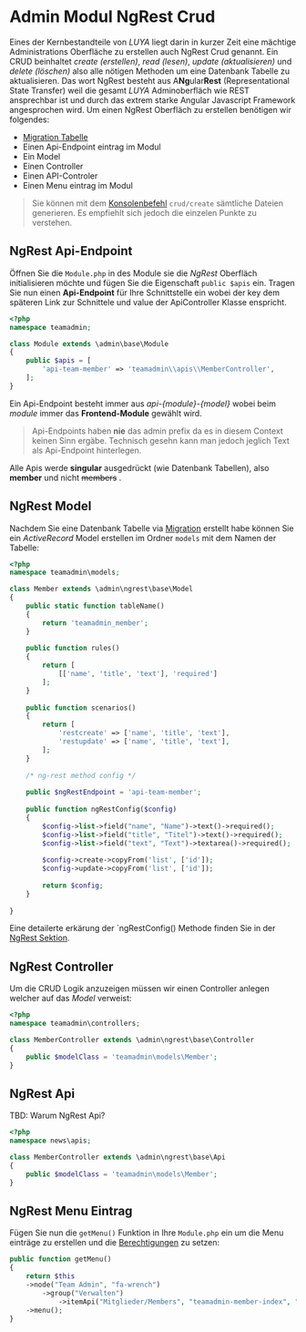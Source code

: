 Admin Modul NgRest Crud
=======================
Eines der Kernbestandteile von *LUYA* liegt darin in kurzer Zeit eine mächtige Administrations Oberfläche zu erstellen auch NgRest Crud genannt. Ein CRUD beinhaltet *create (erstellen)*, *read (lesen)*, *update (aktualisieren)* und *delete (löschen)* also alle nötigen Methoden um eine Datenbank Tabelle zu aktualisieren. Das wort NgRest besteht aus A**Ng**ular**Rest** (Representational State Transfer) weil die gesamt *LUYA* Adminoberfläch wie REST ansprechbar ist und durch das extrem starke Angular Javascript Framework angesprochen wird. Um einen NgRest Oberfläch zu erstellen benötigen wir folgendes:

+ [Migration Tabelle](luya-console.md#migration)
+ Einen Api-Endpoint eintrag im Modul
+ Ein Model
+ Einen Controller
+ Einen API-Controler
+ Einen Menu eintrag im Modul

> Sie können mit dem [Konsolenbefehl](luya-console.md) `crud/create` sämtliche Dateien generieren. Es empfiehlt sich jedoch die einzelen Punkte zu verstehen.

NgRest Api-Endpoint
-----------------
Öffnen Sie die `Module.php` in des Module sie die *NgRest* Oberfläch initialisieren möchte und fügen Sie die Eigenschaft `public $apis` ein. Tragen Sie nun einen **Api-Endpoint** für Ihre Schnittstelle ein wobei der key dem späteren Link zur Schnittele und value der ApiController Klasse enspricht.

```php
<?php
namespace teamadmin;

class Module extends \admin\base\Module
{
    public $apis = [
        'api-team-member' => 'teamadmin\\apis\\MemberController',
    ];
}
```
Ein Api-Endpoint besteht immer aus *api-{module}-{model}* wobei beim *module* immer das **Frontend-Module** gewählt wird.

> Api-Endpoints haben **nie** das admin prefix da es in diesem Context keinen Sinn ergäbe. Technisch gesehn kann man jedoch jeglich Text als Api-Endpoint hinterlegen.

Alle Apis werde **singular** ausgedrückt (wie Datenbank Tabellen), also **member** und nicht  ~~members~~ .

NgRest Model
-----------------
Nachdem Sie eine Datenbank Tabelle via [Migration](luya-console.md) erstellt habe können Sie ein *ActiveRecord* Model erstellen im Ordner `models` mit dem Namen der Tabelle:
```php
<?php
namespace teamadmin\models;

class Member extends \admin\ngrest\base\Model
{
    public static function tableName()
    {
        return 'teamadmin_member';
    }
    
    public function rules()
    {
        return [
            [['name', 'title', 'text'], 'required']
        ];
    }
    
    public function scenarios()
    {
        return [
            'restcreate' => ['name', 'title', 'text'],
            'restupdate' => ['name', 'title', 'text'],
        ];
    }
    
    /* ng-rest method config */
    
    public $ngRestEndpoint = 'api-team-member';
    
    public function ngRestConfig($config) 
    {
        $config->list->field("name", "Name")->text()->required();
        $config->list->field("title", "Titel")->text()->required();
        $config->list->field("text", "Text")->textarea()->required();
        
        $config->create->copyFrom('list', ['id']);
        $config->update->copyFrom('list', ['id']);
        
        return $config;
    }
    
}
```
Eine detailerte erkärung der `ngRestConfig() Methode finden Sie in der [NgRest Sektion](ng-rest.md).

NgRest Controller
-----------------
Um die CRUD Logik anzuzeigen müssen wir einen Controller anlegen welcher auf das *Model* verweist:
```php
<?php
namespace teamadmin\controllers;

class MemberController extends \admin\ngrest\base\Controller
{
    public $modelClass = 'teamadmin\models\Member';
}
```

NgRest Api
----------
TBD: Warum NgRest Api?
```php
<?php
namespace news\apis;

class MemberController extends \admin\ngrest\base\Api
{
    public $modelClass = 'teamadmin\models\Member';
}

```

NgRest Menu Eintrag
--------------------
Fügen Sie nun die `getMenu()` Funktion in Ihre `Module.php` ein um die Menu einträge zu erstellen und die 
[Berechtigungen](app-admin-module-permission.md) zu setzen:
```php
public function getMenu()
{
    return $this
    ->node("Team Admin", "fa-wrench")
        ->group("Verwalten")
            ->itemApi("Mitglieder/Members", "teamadmin-member-index", "fa-ils", "api-teamadmin-member")
    ->menu();
}
```